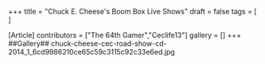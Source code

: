 +++
title = "Chuck E. Cheese's Boom Box Live Shows"
draft = false
tags = [ ]

[Article]
contributors = ["The 64th Gamer","Ceclife13"]
gallery = []
+++
##Gallery##
<gallery>
chuck-cheese-cec-road-show-cd-2014_1_6cd9986210ce65c59c3115c92c33e6ed.jpg
</gallery>